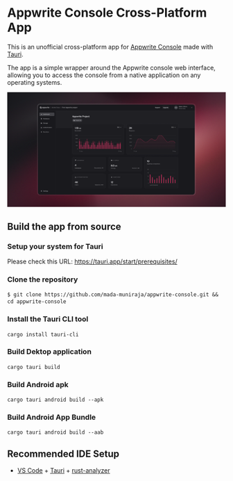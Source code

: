 # Appwrite Console Cross-Platform App

This is an unofficial cross-platform app for [Appwrite Console](https://cloud.appwrite.io/) made with [Tauri](https://tauri.app/).

The app is a simple wrapper around the Appwrite console web interface, allowing you to access the console from a native application on any operating systems.

![Appwrite project dashboard showing various Appwrite features](./resources/github.png)

## Build the app from source

### Setup your system for Tauri

Please check this URL: <a href="https://tauri.app/start/prerequisites/" target="_blank">https://tauri.app/start/prerequisites/</a>

### Clone the repository

```
$ git clone https://github.com/mada-muniraja/appwrite-console.git && cd appwrite-console
```

### Install the Tauri CLI tool

```
cargo install tauri-cli
```

### Build Dektop application

```
cargo tauri build
```

### Build Android apk

```
cargo tauri android build --apk
```

### Build Android App Bundle

```
cargo tauri android build --aab
```

## Recommended IDE Setup

- [VS Code](https://code.visualstudio.com/) + [Tauri](https://marketplace.visualstudio.com/items?itemName=tauri-apps.tauri-vscode) + [rust-analyzer](https://marketplace.visualstudio.com/items?itemName=rust-lang.rust-analyzer)
